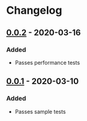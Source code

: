# Changelog

## [0.0.2] - 2020-03-16

### Added

- Passes performance tests

## [0.0.1] - 2020-03-10

### Added

- Passes sample tests

[Unreleased]: https://github.com/ShedPlant/SortablePokerHands/compare/v0.0.1...HEAD
[0.0.2]: https://github.com/ShedPlant/SortablePokerHands/compare/v0.0.1...v0.0.2
[0.0.1]: https://github.com/ShedPlant/SortablePokerHands/releases/tag/v0.0.1